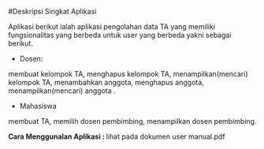 #Deskripsi Singkat Aplikasi


Aplikasi berikut ialah aplikasi pengolahan data TA yang memiliki fungsionalitas yang berbeda untuk user yang berbeda yakni sebagai berikut.

- Dosen: 

membuat kelompok TA,
menghapus kelompok TA,
menampilkan(mencari) kelompok TA,
menambahkan anggota,
menghapus anggota,
menampilkan(mencari) anggota .

- Mahasiswa

membuat TA,
memilih dosen pembimbing,
menampilkan dosen pembimbing.


<B>Cara Menggunalan Aplikasi : </B>lihat pada dokumen user manual.pdf
 
